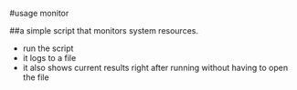#usage monitor

##a simple script that monitors system resources.

* run the script
* it logs to a file
* it also shows current results right after running without having to open the file
